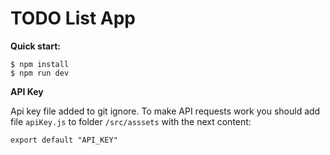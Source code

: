 # TODO List App

**Quick start:**

```
$ npm install
$ npm run dev
````


**API Key**

Api key file added to git ignore. To make API requests work you should add file `apiKey.js` to folder `/src/asssets` with the next content:

```
export default "API_KEY"
```